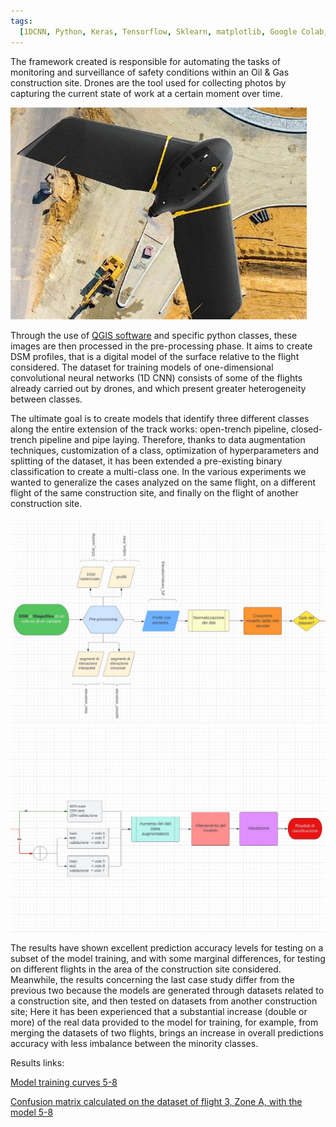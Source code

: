 ```yaml
---
tags:
  [1DCNN, Python, Keras, Tensorflow, Sklearn, matplotlib, Google Colab, QGIS]
---
```


  <p>The framework created is responsible for automating the tasks of monitoring and surveillance of safety conditions 
  within an Oil & Gas construction site. Drones are the tool used for collecting photos by capturing the current state 
  of work at a certain moment over time. 
  </p>

![drone](/assets/img/senseFly.jpeg)

  <p>
  Through the use of <a href="https://qgis.org/en/site/">QGIS software</a> and specific python classes, these images are
  then processed in the pre-processing phase. It aims to create DSM profiles, that is a digital model of the surface relative
  to the flight considered. The dataset for training models of one-dimensional convolutional neural networks (1D CNN)
  consists of some of the flights already carried out by drones, and which present greater heterogeneity between classes.
  </p>
  
  <p>The ultimate goal is to create models that identify three different classes along the entire extension of the track works: open-trench pipeline, closed-trench pipeline and pipe laying. Therefore, thanks to data augmentation techniques, customization
  of a class, optimization of hyperparameters and splitting of the dataset, it has been extended a pre-existing binary 
  classification to create a multi-class one. In the various experiments we wanted to generalize the cases analyzed on the same flight, on a different flight of the same construction site, and finally on the flight of another construction site. 
  </p>

![flowchart1](/assets/img/flowchart_1.jpg)
![flowchart2](/assets/img/flowchart_2.jpg)

  <p>The results have shown excellent prediction accuracy levels for testing on a subset of the model training, and with some 
  marginal differences, for testing on different flights in the area of the construction site considered. 
  Meanwhile, the results concerning the last case study differ from the previous two because the models are generated through 
  datasets related to a construction site, and then tested on datasets from another construction site; Here it has been experienced
  that a substantial increase (double or more) of the real data provided to the model for training, for example, from merging the 
  datasets of two flights, brings an increase in overall predictions accuracy with less imbalance between the minority classes.
</p>

  <p>Results links:</p>

[Model training curves 5-8](/assets/img/volo5+8_1_curve.png)

[Confusion matrix calculated on the dataset of flight 3, Zone A, with the model 5-8](/assets/img/volo3_model5_8_matrix.png)
